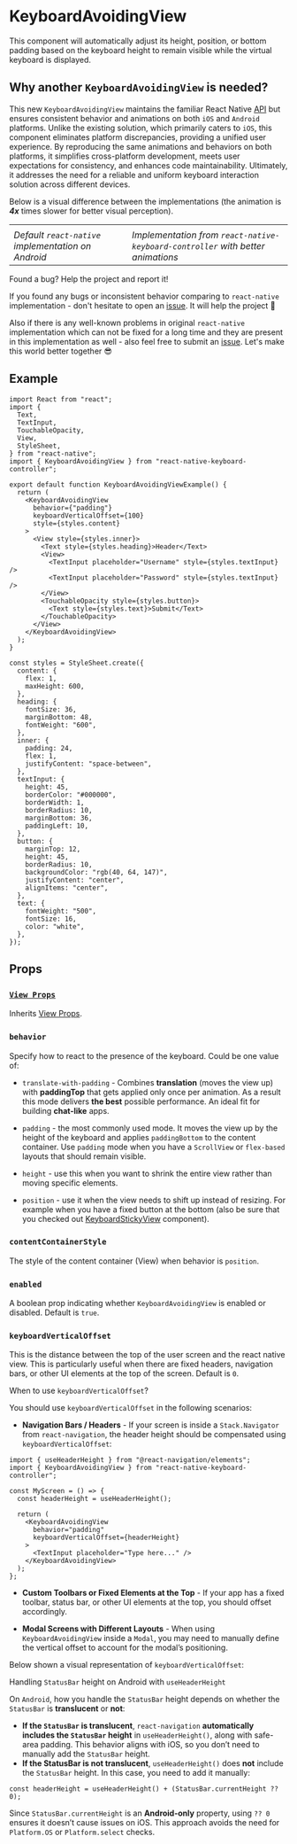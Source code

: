 # KeyboardAvoidingView

This component will automatically adjust its height, position, or bottom padding based on the keyboard height to remain visible while the virtual keyboard is displayed.

## Why another `KeyboardAvoidingView` is needed?[​](/react-native-keyboard-controller/pr-preview/pr-1016/docs/api/components/keyboard-avoiding-view.md#why-another-keyboardavoidingview-is-needed "Direct link to why-another-keyboardavoidingview-is-needed")

This new `KeyboardAvoidingView` maintains the familiar React Native [API](https://reactnative.dev/docs/keyboardavoidingview) but ensures consistent behavior and animations on both `iOS` and `Android` platforms. Unlike the existing solution, which primarily caters to `iOS`, this component eliminates platform discrepancies, providing a unified user experience. By reproducing the same animations and behaviors on both platforms, it simplifies cross-platform development, meets user expectations for consistency, and enhances code maintainability. Ultimately, it addresses the need for a reliable and uniform keyboard interaction solution across different devices.

Below is a visual difference between the implementations (the animation is ***4x*** times slower for better visual perception).

<!-- -->

|                                                    |                                                                                 |
| -------------------------------------------------- | ------------------------------------------------------------------------------- |
|                                                    |                                                                                 |
| *Default `react-native` implementation on Android* | *Implementation from `react-native-keyboard-controller` with better animations* |

Found a bug? Help the project and report it!

If you found any bugs or inconsistent behavior comparing to `react-native` implementation - don't hesitate to open an [issue](https://github.com/kirillzyusko/react-native-keyboard-controller/issues/new?assignees=kirillzyusko\&labels=bug\&template=bug_report.md\&title=). It will help the project 🙏

Also if there is any well-known problems in original `react-native` implementation which can not be fixed for a long time and they are present in this implementation as well - also feel free to submit an [issue](https://github.com/kirillzyusko/react-native-keyboard-controller/issues/new?assignees=kirillzyusko\&labels=bug\&template=bug_report.md\&title=). Let's make this world better together 😎

## Example[​](/react-native-keyboard-controller/pr-preview/pr-1016/docs/api/components/keyboard-avoiding-view.md#example "Direct link to Example")

```
import React from "react";
import {
  Text,
  TextInput,
  TouchableOpacity,
  View,
  StyleSheet,
} from "react-native";
import { KeyboardAvoidingView } from "react-native-keyboard-controller";

export default function KeyboardAvoidingViewExample() {
  return (
    <KeyboardAvoidingView
      behavior={"padding"}
      keyboardVerticalOffset={100}
      style={styles.content}
    >
      <View style={styles.inner}>
        <Text style={styles.heading}>Header</Text>
        <View>
          <TextInput placeholder="Username" style={styles.textInput} />
          <TextInput placeholder="Password" style={styles.textInput} />
        </View>
        <TouchableOpacity style={styles.button}>
          <Text style={styles.text}>Submit</Text>
        </TouchableOpacity>
      </View>
    </KeyboardAvoidingView>
  );
}

const styles = StyleSheet.create({
  content: {
    flex: 1,
    maxHeight: 600,
  },
  heading: {
    fontSize: 36,
    marginBottom: 48,
    fontWeight: "600",
  },
  inner: {
    padding: 24,
    flex: 1,
    justifyContent: "space-between",
  },
  textInput: {
    height: 45,
    borderColor: "#000000",
    borderWidth: 1,
    borderRadius: 10,
    marginBottom: 36,
    paddingLeft: 10,
  },
  button: {
    marginTop: 12,
    height: 45,
    borderRadius: 10,
    backgroundColor: "rgb(40, 64, 147)",
    justifyContent: "center",
    alignItems: "center",
  },
  text: {
    fontWeight: "500",
    fontSize: 16,
    color: "white",
  },
});
```

## Props[​](/react-native-keyboard-controller/pr-preview/pr-1016/docs/api/components/keyboard-avoiding-view.md#props "Direct link to Props")

### [`View Props`](https://reactnative.dev/docs/view#props)[​](/react-native-keyboard-controller/pr-preview/pr-1016/docs/api/components/keyboard-avoiding-view.md#view-props "Direct link to view-props")

Inherits [View Props](https://reactnative.dev/docs/view#props).

### `behavior`[​](/react-native-keyboard-controller/pr-preview/pr-1016/docs/api/components/keyboard-avoiding-view.md#behavior "Direct link to behavior")

Specify how to react to the presence of the keyboard. Could be one value of:

* `translate-with-padding` - Combines **translation** (moves the view up) with **paddingTop** that gets applied only once per animation. As a result this mode delivers **the best** possible performance. An ideal fit for building **chat-like** apps.

* `padding` - the most commonly used mode. It moves the view up by the height of the keyboard and applies `paddingBottom` to the content container. Use `padding` mode when you have a `ScrollView` or `flex-based` layouts that should remain visible.

* `height` - use this when you want to shrink the entire view rather than moving specific elements.

* `position` - use it when the view needs to shift up instead of resizing. For example when you have a fixed button at the bottom (also be sure that you checked out [KeyboardStickyView](/react-native-keyboard-controller/pr-preview/pr-1016/docs/api/components/keyboard-sticky-view.md) component).

### `contentContainerStyle`[​](/react-native-keyboard-controller/pr-preview/pr-1016/docs/api/components/keyboard-avoiding-view.md#contentcontainerstyle "Direct link to contentcontainerstyle")

The style of the content container (View) when behavior is `position`.

### `enabled`[​](/react-native-keyboard-controller/pr-preview/pr-1016/docs/api/components/keyboard-avoiding-view.md#enabled "Direct link to enabled")

A boolean prop indicating whether `KeyboardAvoidingView` is enabled or disabled. Default is `true`.

### `keyboardVerticalOffset`[​](/react-native-keyboard-controller/pr-preview/pr-1016/docs/api/components/keyboard-avoiding-view.md#keyboardverticaloffset "Direct link to keyboardverticaloffset")

This is the distance between the top of the user screen and the react native view. This is particularly useful when there are fixed headers, navigation bars, or other UI elements at the top of the screen. Default is `0`.

<!-- -->

When to use `keyboardVerticalOffset`?

You should use `keyboardVerticalOffset` in the following scenarios:

* **Navigation Bars / Headers** - If your screen is inside a `Stack.Navigator` from `react-navigation`, the header height should be compensated using `keyboardVerticalOffset`:

```
import { useHeaderHeight } from "@react-navigation/elements";
import { KeyboardAvoidingView } from "react-native-keyboard-controller";

const MyScreen = () => {
  const headerHeight = useHeaderHeight();

  return (
    <KeyboardAvoidingView
      behavior="padding"
      keyboardVerticalOffset={headerHeight}
    >
      <TextInput placeholder="Type here..." />
    </KeyboardAvoidingView>
  );
};
```

* **Custom Toolbars or Fixed Elements at the Top** - If your app has a fixed toolbar, status bar, or other UI elements at the top, you should offset accordingly.

* **Modal Screens with Different Layouts** - When using `KeyboardAvoidingView` inside a `Modal`, you may need to manually define the vertical offset to account for the modal’s positioning.

Below shown a visual representation of `keyboardVerticalOffset`:

Handling `StatusBar` height on Android with `useHeaderHeight`

On `Android`, how you handle the `StatusBar` height depends on whether the `StatusBar` is **translucent** or **not**:

* **If the `StatusBar` is translucent**, `react-navigation` **automatically includes the `StatusBar` height** in `useHeaderHeight()`, along with safe-area padding. This behavior aligns with iOS, so you don’t need to manually add the `StatusBar` height.
* **If the StatusBar is not translucent**, `useHeaderHeight()` does **not** include the `StatusBar` height. In this case, you need to add it manually:

```
const headerHeight = useHeaderHeight() + (StatusBar.currentHeight ?? 0);
```

Since `StatusBar.currentHeight` is an **Android-only** property, using `?? 0` ensures it doesn’t cause issues on iOS. This approach avoids the need for `Platform.OS` or `Platform.select` checks.
